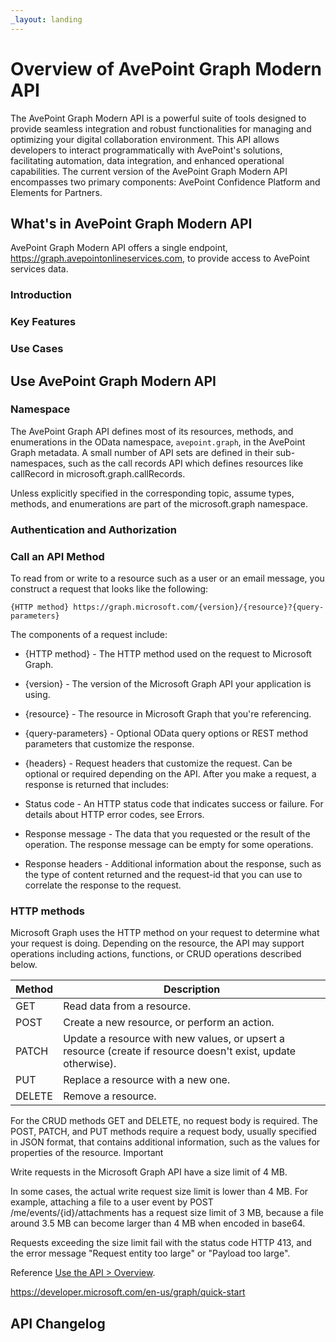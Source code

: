 ```yaml
---
_layout: landing
---
```


# Overview of AvePoint Graph Modern API

The AvePoint Graph Modern API is a powerful suite of tools designed to provide seamless integration and robust functionalities for managing and optimizing your digital collaboration environment. This API allows developers to interact programmatically with AvePoint's solutions, facilitating automation, data integration, and enhanced operational capabilities. The current version of the AvePoint Graph Modern API encompasses two primary components: AvePoint Confidence Platform and Elements for Partners.  

## What's in AvePoint Graph Modern API

AvePoint Graph Modern API offers a single endpoint, https://graph.avepointonlineservices.com, to provide access to AvePoint services data.

### Introduction

### Key Features

### Use Cases

## Use AvePoint Graph Modern API

### Namespace

The AvePoint Graph API defines most of its resources, methods, and enumerations in the OData namespace, `avepoint.graph`, in the AvePoint Graph metadata. A small number of API sets are defined in their sub-namespaces, such as the call records API which defines resources like callRecord in microsoft.graph.callRecords.

Unless explicitly specified in the corresponding topic, assume types, methods, and enumerations are part of the microsoft.graph namespace.

### Authentication and Authorization

### Call an API Method

To read from or write to a resource such as a user or an email message, you construct a request that looks like the following:  

    {HTTP method} https://graph.microsoft.com/{version}/{resource}?{query-parameters}  

The components of a request include:

- {HTTP method} - The HTTP method used on the request to Microsoft Graph.
- {version} - The version of the Microsoft Graph API your application is using.
- {resource} - The resource in Microsoft Graph that you're referencing.
- {query-parameters} - Optional OData query options or REST method parameters that customize the response.
- {headers} - Request headers that customize the request. Can be optional or required depending on the API.
After you make a request, a response is returned that includes:

- Status code - An HTTP status code that indicates success or failure. For details about HTTP error codes, see Errors.
- Response message - The data that you requested or the result of the operation. The response message can be empty for some operations.
<!---   @odata.nextLink - If your request returns a lot of data, you need to page through it by using the URL returned in @odata.nextLink. For details, see Paging.--->
- Response headers - Additional information about the response, such as the type of content returned and the request-id that you can use to correlate the response to the request.  


### HTTP methods

Microsoft Graph uses the HTTP method on your request to determine what your request is doing. Depending on the resource, the API may support operations including actions, functions, or CRUD operations described below.

| Method | Description |  
|------|------|  
|GET|Read data from a resource.|  
|POST|Create a new resource, or perform an action.|
|PATCH|Update a resource with new values, or upsert a resource (create if resource doesn't exist, update otherwise).|  
|PUT|Replace a resource with a new one.|  
|DELETE|Remove a resource.|  


For the CRUD methods GET and DELETE, no request body is required.
The POST, PATCH, and PUT methods require a request body, usually specified in JSON format, that contains additional information, such as the values for properties of the resource.
 Important

Write requests in the Microsoft Graph API have a size limit of 4 MB.

In some cases, the actual write request size limit is lower than 4 MB. For example, attaching a file to a user event by POST /me/events/{id}/attachments has a request size limit of 3 MB, because a file around 3.5 MB can become larger than 4 MB when encoded in base64.

Requests exceeding the size limit fail with the status code HTTP 413, and the error message "Request entity too large" or "Payload too large".

Reference [Use the API > Overview](https://learn.microsoft.com/en-us/graph/use-the-api).  

https://developer.microsoft.com/en-us/graph/quick-start  


## API Changelog
